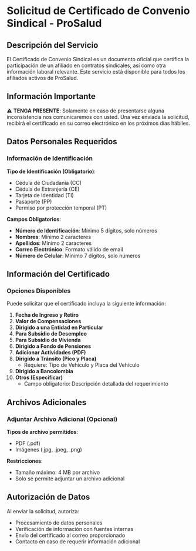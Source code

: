 
# Solicitud de Certificado de Convenio Sindical - ProSalud

## Descripción del Servicio

El Certificado de Convenio Sindical es un documento oficial que certifica la participación de un afiliado en contratos sindicales, así como otra información laboral relevante. Este servicio está disponible para todos los afiliados activos de ProSalud.

## Información Importante

⚠️ **TENGA PRESENTE**: Solamente en caso de presentarse alguna inconsistencia nos comunicaremos con usted. Una vez enviada la solicitud, recibirá el certificado en su correo electrónico en los próximos días hábiles.

## Datos Personales Requeridos

### Información de Identificación

**Tipo de Identificación (Obligatorio)**:
- Cédula de Ciudadanía (CC)
- Cédula de Extranjería (CE)
- Tarjeta de Identidad (TI)
- Pasaporte (PP)
- Permiso por protección temporal (PT)

**Campos Obligatorios**:
- **Número de Identificación**: Mínimo 5 dígitos, solo números
- **Nombres**: Mínimo 2 caracteres
- **Apellidos**: Mínimo 2 caracteres
- **Correo Electrónico**: Formato válido de email
- **Número de Celular**: Mínimo 7 dígitos, solo números

## Información del Certificado

### Opciones Disponibles

Puede solicitar que el certificado incluya la siguiente información:

1. **Fecha de Ingreso y Retiro**
2. **Valor de Compensaciones**
3. **Dirigido a una Entidad en Particular**
4. **Para Subsidio de Desempleo**
5. **Para Subsidio de Vivienda**
6. **Dirigido a Fondo de Pensiones**
7. **Adicionar Actividades (PDF)**
8. **Dirigido a Tránsito (Pico y Placa)**
   - Requiere: Tipo de Vehículo y Placa del Vehículo
9. **Dirigido a Bancolombia**
10. **Otros (Especificar)**
    - Campo obligatorio: Descripción detallada del requerimiento

## Archivos Adicionales

### Adjuntar Archivo Adicional (Opcional)

**Tipos de archivo permitidos**:
- PDF (.pdf)
- Imágenes (.jpg, .jpeg, .png)

**Restricciones**:
- Tamaño máximo: 4 MB por archivo
- Solo se permite adjuntar un archivo adicional

## Autorización de Datos

Al enviar la solicitud, autoriza:
- Procesamiento de datos personales
- Verificación de información con fuentes internas
- Envío del certificado al correo proporcionado
- Contacto en caso de requerir información adicional
